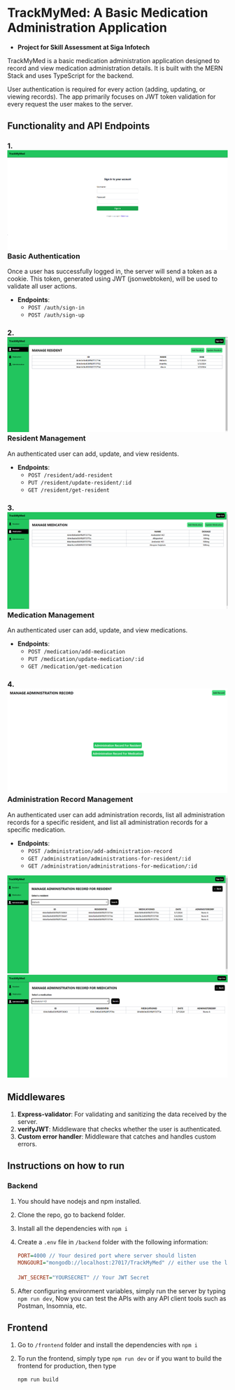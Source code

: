 # TrackMyMed: A Basic Medication Administration Application

- **Project for Skill Assessment at Siga Infotech**

TrackMyMed is a basic medication administration application designed to record and view medication administration details. It is built with the MERN Stack and uses TypeScript for the backend.

User authentication is required for every action (adding, updating, or viewing records). The app primarily focuses on JWT token validation for every request the user makes to the server.

## Functionality and API Endpoints

### 1. ![Image](./images/img5.png) Basic Authentication

Once a user has successfully logged in, the server will send a token as a cookie. This token, generated using JWT (jsonwebtoken), will be used to validate all user actions.

- **Endpoints**:
  - `POST /auth/sign-in`
  - `POST /auth/sign-up`

### 2. ![Image](./images/img1.png) Resident Management

An authenticated user can add, update, and view residents.

- **Endpoints**:
  - `POST /resident/add-resident`
  - `PUT /resident/update-resident/:id`
  - `GET /resident/get-resident`

### 3. ![Image](./images/img2.png) Medication Management

An authenticated user can add, update, and view medications.

- **Endpoints**:
  - `POST /medication/add-medication`
  - `PUT /medication/update-medication/:id`
  - `GET /medication/get-medication`

### 4. ![Image](./images/img6.png) Administration Record Management

An authenticated user can add administration records, list all administration records for a specific resident, and list all administration records for a specific medication.

- **Endpoints**:
  - `POST /administration/add-administration-record`
  - `GET /administration/administrations-for-resident/:id`
  - `GET /administration/administrations-for-medication/:id`

![Image](./images/img3.png)
![Image](./images/img4.png)

## Middlewares

1. **Express-validator**: For validating and sanitizing the data received by the server.
2. **verifyJWT**: Middleware that checks whether the user is authenticated.
3. **Custom error handler**: Middleware that catches and handles custom errors.

## Instructions on how to run

### Backend

1. You should have nodejs and npm installed.

2. Clone the repo, go to backend folder.

3. Install all the dependencies with ```npm i```

4. Create a ```.env``` file in ```/backend``` folder with the following information:

    ```ini
    PORT=4000 // Your desired port where server should listen
    MONGOURI="mongodb://localhost:27017/TrackMyMed" // either use the local MongoDB instance or use from atlas

    JWT_SECRET="YOURSECRET" // Your JWT Secret
    ```

5. After configuring environment variables, simply run the server by typing ```npm run dev```,
    Now you can test the APIs with any API client tools such as Postman, Insomnia, etc.

## Frontend

1. Go to ```/frontend``` folder and install the dependencies with ```npm i```

2. To run the frontend, simply type ```npm run dev``` or if you want to build
    the frontend for production, then type
    ```
    npm run build
    ```